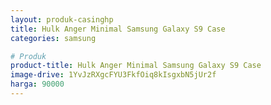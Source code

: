 ```yaml
---
layout: produk-casinghp
title: Hulk Anger Minimal Samsung Galaxy S9 Case
categories: samsung

# Produk
product-title: Hulk Anger Minimal Samsung Galaxy S9 Case
image-drive: 1YvJzRXgcFYU3FkfOiq8kIsgxbN5jUr2f
harga: 90000
---
```

